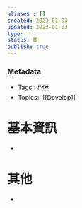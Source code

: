 ```yaml
---
aliases : []
created: 2023-01-03
updated: 2023-01-03
type: 
status: 🟩
publish: true
---
```

### Metadata
- Tags:: #🗺️
- Topics:: [[Develop]]

# 基本資訊
- 
# 其他
- 